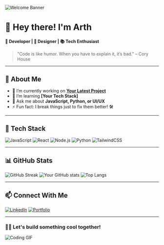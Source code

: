 ![Welcome Banner](https://source.unsplash.com/1600x400/?technology,coding)

# 👋 Hey there! I'm Arth
#### 🚀 Developer | 🎨 Designer | 📚 Tech Enthusiast  

> "Code is like humor. When you have to explain it, it’s bad." – Cory House

---

## 🌟 About Me
- 🔭 I’m currently working on **[Your Latest Project](https://github.com/yourgithub)**
- 🌱 I’m learning **[Your Tech Stack]**
- 💬 Ask me about **JavaScript, Python, or UI/UX**
- ⚡ Fun fact: I break things just to fix them better! 🛠️

---

## 🔧 Tech Stack
![JavaScript](https://img.shields.io/badge/JavaScript-F7DF1E?style=for-the-badge&logo=javascript&logoColor=black)
![React](https://img.shields.io/badge/React-61DAFB?style=for-the-badge&logo=react&logoColor=black)
![Node.js](https://img.shields.io/badge/Node.js-339933?style=for-the-badge&logo=nodedotjs&logoColor=white)
![Python](https://img.shields.io/badge/Python-3776AB?style=for-the-badge&logo=python&logoColor=white)
![TailwindCSS](https://img.shields.io/badge/TailwindCSS-06B6D4?style=for-the-badge&logo=tailwindcss&logoColor=white)

---

## 📊 GitHub Stats
![GitHub Streak](https://github-readme-streak-stats.herokuapp.com/?user=yourgithub&theme=radical)
![Your GitHub stats](https://github-readme-stats.vercel.app/api?username=yourgithub&show_icons=true&theme=radical)
![Top Langs](https://github-readme-stats.vercel.app/api/top-langs/?username=yourgithub&layout=compact&theme=radical)

---

## 📫 Connect With Me
[![LinkedIn](https://img.shields.io/badge/LinkedIn-0077B5?style=for-the-badge&logo=linkedin&logoColor=white)](https://www.linkedin.com/in/arthrs/)
[![Portfolio](https://img.shields.io/badge/Portfolio-FF5722?style=for-the-badge&logo=firefox&logoColor=white)](https://www.realityshift.xyz/)

---

### 🦸‍♂️ Let's build something cool together!
![Coding GIF](https://media.giphy.com/media/qgQUggAC3Pfv687qPC/giphy.gif)
